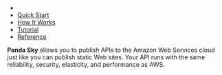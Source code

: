 - [][GitHub]
- [Quick Start][]
- [How It Works][]
- [Tutorial][]
- [Reference][]

[GitHub]:https://github.com/pandastrike/panda-sky
[Quick Start]:/demos/quick-start
[How It Works]:#
[Tutorial]:/demos
[Reference]:/reference/


**Panda&nbsp;Sky** allows you to publish APIs
to the Amazon&nbsp;Web&nbsp;Services cloud
just like you can publish static Web sites.
Your API runs with the same
reliability, security, elasticity, and performance
as AWS.

<script
  type="text/javascript"
  src="https://asciinema.org/a/6shisatk09a9sw5pq9ikm2cdu.js"
  id="asciicast-6shisatk09a9sw5pq9ikm2cdu"
  async
  data-autoplay="true"></script>
